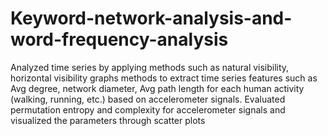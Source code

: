 # Keyword-network-analysis-and-word-frequency-analysis
Analyzed time series by applying methods such as natural visibility, horizontal visibility graphs methods to extract time series features such as Avg degree, network diameter, Avg path length for each human activity (walking, running, etc.) based on accelerometer signals. Evaluated permutation entropy and complexity for accelerometer signals and visualized the parameters through scatter plots
